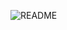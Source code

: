 ![README](https://user-images.githubusercontent.com/4126881/177043843-485f269e-3450-45ff-8b5a-1ce81ac3cf03.jpg)